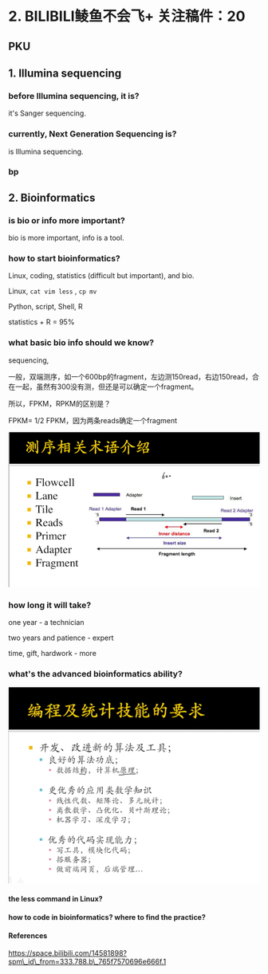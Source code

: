 # 2. BILIBILI鲮鱼不会飞+ 关注稿件：20

## PKU

## 1. Illumina sequencing

### before Illumina sequencing, it is?

it's Sanger sequencing.

### currently, Next Generation Sequencing is?

is Illumina sequencing.

### bp

## 2. Bioinformatics

### is bio or info more important?

bio is more important, info is a tool.

### how to start bioinformatics?

Linux, coding, statistics \(difficult but important\), and bio.

Linux, `cat vim less` , `cp mv` 

Python, script, Shell, R

statistics + R = 95%

### what basic bio info should we know?

sequencing, 

一般，双端测序，如一个600bp的fragment，左边测150read，右边150read，合在一起，虽然有300没有测，但还是可以确定一个fragment。

所以，FPKM，RPKM的区别是？

FPKM= 1/2 FPKM，因为两条reads确定一个fragment

![](../.gitbook/assets/ping-mu-kuai-zhao-20201130-shang-wu-12.46.43.png)

### how long it will take?

one year - a technician

two years and patience - expert

time, gift, hardwork - more

### what's the advanced bioinformatics ability?

![](../.gitbook/assets/ping-mu-kuai-zhao-20201130-shang-wu-1.20.41.png)







#### the less command in Linux?

#### how to code in bioinformatics? where to find the practice?



#### References

https://space.bilibili.com/14581898?spm\_id\_from=333.788.b\_765f7570696e666f.1

